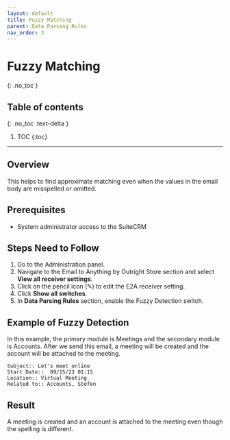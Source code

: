 ```yaml
---
layout: default
title: Fuzzy Matching
parent: Data Parsing Rules
nav_order: 3
---
```


# Fuzzy Matching
{: .no_toc }

## Table of contents
{: .no_toc .text-delta }

1. TOC
{:toc}

---

## Overview

This helps to find approximate matching even when the values in the email body are misspelled or omitted.

## Prerequisites
- System administrator access to the SuiteCRM

## Steps Need to Follow

1. Go to the Administration panel.
1. Navigate to the Email to Anything by Outright Store section and select **View all receiver settings**.
1. Click on the pencil icon (✎) to edit the E2A receiver setting.
1. Click **Show all switches**.
1. In **Data Parsing Rules** section, enable the Fuzzy Detection switch.

## Example of Fuzzy Detection

In this example, the primary module is Meetings and the secondary module is Accounts.
After we send this email, a meeting will be created and the account will be attached to the meeting.

```text
Subject:: Let's meet online
Start Date::  09/15/23 01:15
Location:: Virtual Meeting
Related to:: Accounts, Stefen
```

## Result

A meeting is created and an account is attached to the meeting even though the spelling is different.
